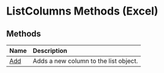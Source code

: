 
# ListColumns Methods (Excel)

## Methods



|**Name**|**Description**|
|:-----|:-----|
| [Add](a1127989-f1e0-3c0a-e2c9-24b166c5e001.md)|Adds a new column to the list object.|
